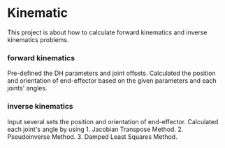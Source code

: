 # Kinematic
This project is about how to calculate forward kinematics and inverse kinematics problems.

### forward kinematics
Pre-defined the DH parameters and joint offsets. Calculated the position and orientation of end-effector based on the given parameters and each joints' angles.

### inverse kinematics
Input several sets the position and orientation of end-effector. Calculated each joint's angle by using 1. Jacobian Transpose Method. 2. Pseudoinverse Method. 3. Damped Least Squares Method.
